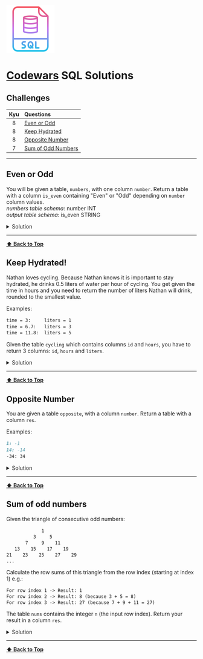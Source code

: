 ![SQL](images/sql-logo.png)

# [Codewars](https://www.codewars.com/) SQL Solutions

## Challenges

|  Kyu  | Questions                                 |
| :---: | :---------------------------------------- |
|   8   | [Even or Odd](#even-or-odd)               |
|   8   | [Keep Hydrated](#keep-hydrated)               |
|   8   | [Opposite Number](#opposite-number)       |
|   7   | [Sum of Odd Numbers](#sum-of-odd-numbers) |

---

## Even or Odd

You will be given a table, `numbers`, with one column `number`. Return a table with a column `is_even` containing "Even" or "Odd" depending on `number` column values.  
_numbers table schema_: number INT  
_output table schema_: is_even STRING

<details><summary>Solution</summary>

```sql
SELECT
  CASE
    WHEN number % 2 = 0 THEN 'Even'
    ELSE 'Odd'
  END
AS is_even
FROM numbers;
```
</details>

---

**[⬆ Back to Top](#challenges)**

## Keep Hydrated!

Nathan loves cycling. Because Nathan knows it is important to stay hydrated, he drinks 0.5 liters of water per hour of cycling. You get given the time in hours and you need to return the number of liters Nathan will drink, rounded to the smallest value.

Examples:

```markdown
time = 3:     liters = 1
time = 6.7:   liters = 3
time = 11.8:  liters = 5
```

Given the table `cycling` which contains columns `id` and `hours`, you have to return 3 columns: `id`, `hours` and `liters`.

<details><summary>Solution</summary>

```sql
SELECT *, FLOOR(hours / 2) AS liters FROM cycling;
```
</details>

---

**[⬆ Back to Top](#challenges)**

## Opposite Number

You are given a table `opposite`, with a column `number`. Return a table with a column `res`.

Examples:

```markdown
1: -1
14: -14
-34: 34
```

<details><summary>Solution</summary>

```sql
SELECT -number AS res FROM opposite;
```
</details>

---

**[⬆ Back to Top](#challenges)**

## Sum of odd numbers

Given the triangle of consecutive odd numbers:

```
             1
          3     5
       7     9    11
   13    15    17    19
21    23    25    27    29
...
```

Calculate the row sums of this triangle from the row index (starting at index 1) e.g.:

```
For row index 1 -> Result: 1
For row index 2 -> Result: 8 (because 3 + 5 = 8)
For row index 3 -> Result: 27 (because 7 + 9 + 11 = 27)
```

The table `nums` contains the integer `n` (the input row index). Return your result in a column `res`.

<details><summary>Solution</summary>

```sql
SELECT n * n * n AS res FROM nums;
```
</details>

---

**[⬆ Back to Top](#challenges)**
